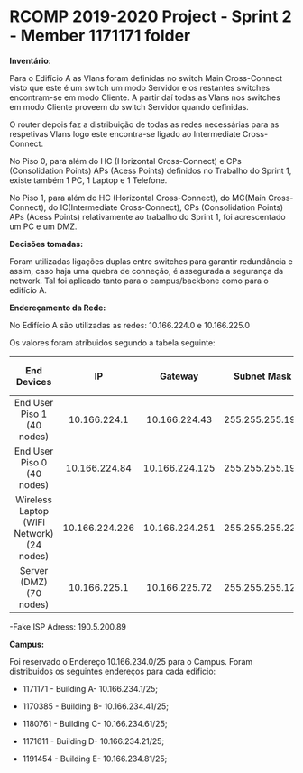RCOMP 2019-2020 Project - Sprint 2 - Member 1171171 folder
===========================================

**Inventário**:

Para o Edifício A as Vlans foram definidas no switch Main Cross-Connect visto que este é um switch um modo Servidor e os restantes switches encontram-se em modo Cliente. A partir daí todas as Vlans nos switches em modo Cliente proveem do switch Servidor quando definidas.

O router depois faz a distribuição de todas as redes necessárias para as respetivas Vlans logo este encontra-se ligado ao Intermediate Cross-Connect.

No Piso 0, para além do  HC (Horizontal Cross-Connect) e CPs (Consolidation Points) APs (Acess Points) definidos no Trabalho do Sprint 1, existe também 1 PC, 1 Laptop e 1 Telefone.

No Piso 1, para além do  HC (Horizontal Cross-Connect), do MC(Main Cross-Connect), do IC(Intermediate Cross-Connect), CPs (Consolidation Points) APs (Acess Points) relativamente ao trabalho do Sprint 1, foi acrescentado um PC e um DMZ.



**Decisões tomadas:**

Foram utilizadas ligações duplas entre switches para garantir redundância e assim, caso haja uma quebra de conneção, é assegurada a segurança da network. Tal foi aplicado tanto para o campus/backbone como para o edifício A.



**Endereçamento da Rede:**

No Edifício A são utilizadas as redes: 10.166.224.0 e 10.166.225.0

Os valores foram atribuidos segundo a tabela seguinte:

|                End Devices                |       IP       |    Gateway     |   Subnet Mask   | Prefixo da Rede |        Vlan         |
| :---------------------------------------: | :------------: | :------------: | :-------------: | :-------------: | :-----------------: |
|        End User Piso 1 (40 nodes)         |  10.166.224.1  | 10.166.224.43  | 255.255.255.192 |       /26       | 330 (A_Floor1_VLAN) |
|        End User Piso 0 (40 nodes)         | 10.166.224.84  | 10.166.224.125 | 255.255.255.192 |       /26       | 331 (A_Floor1_VLAN) |
| Wireless Laptop (WiFi Network) (24 nodes) | 10.166.224.226 | 10.166.224.251 | 255.255.255.224 |       /27       |  332 (A_Wifi_VLAN)  |
|          Server (DMZ) (70 nodes)          |  10.166.225.1  | 10.166.225.72  | 255.255.255.128 |       /24       |  334 (A_DMZ_VLAN)   |

-Fake ISP Adress: 190.5.200.89

**Campus:**

Foi reservado o Endereço 10.166.234.0/25 para o Campus. Foram distribuidos os seguintes endereços para cada edificio:

  * 1171171 - Building A- 10.166.234.1/25;

  * 1170385 - Building B- 10.166.234.41/25;

  * 1180761 - Building C- 10.166.234.61/25;

  * 1171611 - Building D- 10.166.234.21/25;

  * 1191454 - Building E- 10.166.234.81/25;


